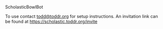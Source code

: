 ScholasticBowlBot

To use contact todd@toddr.org for setup instructions.
An invitation link can be found at https://scholastic.toddr.org/invite
